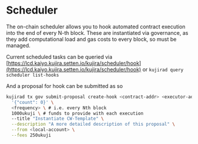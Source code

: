 # Scheduler

The on-chain scheduler allows you to hook automated contract execution into the end of every N-th block. These are instantiated via governance, as they add computational load and gas costs to every block, so must be managed.&#x20;

Current scheduled tasks can be queried via [https://lcd.kaiyo.kujira.setten.io/kujira/scheduler/hook](https://lcd.kaiyo.kujira.setten.io/kujira/scheduler/hook) or `kujirad query scheduler list-hooks`

And a proposal for hook can be submitted as so

```bash
kujirad tx gov submit-proposal create-hook <contract-addr> <executor-addr> \
  '{"count": 0}' \
  <frequency> \ # i.e. every Nth block 
  1000ukuji \ # funds to provide with each execution
  --title "Instantiate CW-Template" \
  --description "A more detailed description of this proposal" \
  --from <local-account> \
  --fees 250ukuji
```

